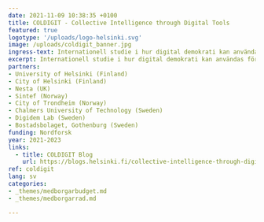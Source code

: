 ```yaml
---
date: 2021-11-09 10:38:35 +0100
title: COLDIGIT - Collective Intelligence through Digital Tools
featured: true
logotype: '/uploads/logo-helsinki.svg'
image: /uploads/coldigit_banner.jpg
ingress-text: Internationell studie i hur digital demokrati kan användas för att skapa kollektiv intelligens.
excerpt: Internationell studie i hur digital demokrati kan användas för att skapa kollektiv intelligens.
partners:
- University of Helsinki (Finland)
- City of Helsinki (Finland)
- Nesta (UK)
- Sintef (Norway)
- City of Trondheim (Norway)
- Chalmers University of Technology (Sweden)
- Digidem Lab (Sweden)
- Bostadsbolaget, Gothenburg (Sweden)
funding: Nordforsk
year: 2021-2023
links:
  - title: COLDIGIT Blog
    url: https://blogs.helsinki.fi/collective-intelligence-through-digital-tools-coldigit/
ref: coldigit
lang: sv
categories:
- _themes/medborgarbudget.md
- _themes/medborgarrad.md

---
```

